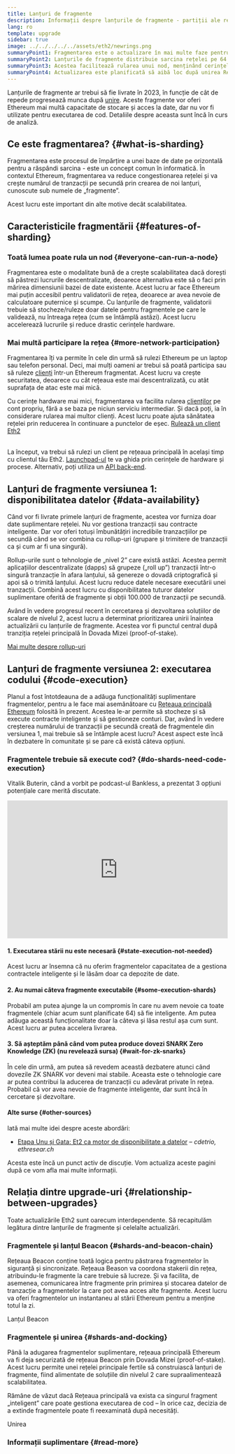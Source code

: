 ```yaml
---
title: Lanțuri de fragmente
description: Informații despre lanțurile de fragmente - partiții ale rețelei care oferă Ethereum o capacitate mai mare de tranzacții și facilitează rularea.
lang: ro
template: upgrade
sidebar: true
image: ../../../../../assets/eth2/newrings.png
summaryPoint1: Fragmentarea este o actualizare în mai multe faze pentru a îmbunătăți scalabilitea și capacitatea Ethereum.
summaryPoint2: Lanțurile de fragmente distribuie sarcina rețelei pe 64 de lanțuri noi.
summaryPoint3: Acestea facilitează rularea unui nod, menținând cerințele hardware scăzute.
summaryPoint4: Actualizarea este planificată să aibă loc după unirea Rețelei principale cu Rețeaua Beacon.
---
```


<UpgradeStatus date="~2023">
    Lanțurile de fragmente ar trebui să fie livrate în 2023, în funcție de cât de repede progresează munca după <a href="/eth2/merge/">unire</a>. Aceste fragmente vor oferi Ethereum mai multă capacitate de stocare și acces la date, dar nu vor fi utilizate pentru executarea de cod. Detaliile despre aceasta sunt încă în curs de analiză.
</UpgradeStatus>

## Ce este fragmentarea? {#what-is-sharding}

Fragmentarea este procesul de împărțire a unei baze de date pe orizontală pentru a răspândi sarcina - este un concept comun în informatică. În contextul Ethereum, fragmentarea va reduce congestionarea rețelei și va crește numărul de tranzacții pe secundă prin crearea de noi lanțuri, cunoscute sub numele de „fragmente”.

Acest lucru este important din alte motive decât scalabilitatea.

## Caracteristicile fragmentării {#features-of-sharding}

### Toată lumea poate rula un nod {#everyone-can-run-a-node}

Fragmentarea este o modalitate bună de a crește scalabilitatea dacă dorești să păstrezi lucrurile descentralizate, deoarece alternativa este să o faci prin mărirea dimensiunii bazei de date existente. Acest lucru ar face Ethereum mai puțin accesibil pentru validatorii de rețea, deoarece ar avea nevoie de calculatoare puternice și scumpe. Cu lanțurile de fragmente, validatorii trebuie să stocheze/ruleze doar datele pentru fragmentele pe care le validează, nu întreaga rețea (cum se întâmplă astăzi). Acest lucru accelerează lucrurile și reduce drastic cerințele hardware.

### Mai multă participare la rețea {#more-network-participation}

Fragmentarea îți va permite în cele din urmă să rulezi Ethereum pe un laptop sau telefon personal. Deci, mai mulți oameni ar trebui să poată participa sau să ruleze [clienți](/developers/docs/nodes-and-clients/) într-un Ethereum fragmentat. Acest lucru va crește securitatea, deoarece cu cât rețeaua este mai descentralizată, cu atât suprafața de atac este mai mică.

Cu cerințe hardware mai mici, fragmentarea va facilita rularea [clienților](/developers/docs/nodes-and-clients/) pe cont propriu, fără a se baza pe niciun serviciu intermediar. Și dacă poți, ia în considerare rularea mai multor clienți. Acest lucru poate ajuta sănătatea rețelei prin reducerea în continuare a punctelor de eșec. [Rulează un client Eth2](/eth2/get-involved/)

<br />

<InfoBanner isWarning={true}>
  La început, va trebui să rulezi un client pe rețeaua principală în același timp cu clientul tău Eth2. <a href="https://launchpad.ethereum.org" target="_blank">Launchpad-ul</a> te va ghida prin cerințele de hardware și procese. Alternativ, poți utiliza un <a href="/developers/docs/apis/backend/#available-libraries">API back-end</a>.
</InfoBanner>

## Lanțuri de fragmente versiunea 1: disponibilitatea datelor {#data-availability}

Când vor fi livrate primele lanțuri de fragmente, acestea vor furniza doar date suplimentare rețelei. Nu vor gestiona tranzacții sau contracte inteligente. Dar vor oferi totuși îmbunătățiri incredibile tranzacțiilor pe secundă când se vor combina cu rollup-uri (grupare și trimitere de tranzacții ca și cum ar fi una singură).

Rollup-urile sunt o tehnologie de „nivel 2” care există astăzi. Acestea permit aplicațiilor descentralizate (dapps) să grupeze („roll up”) tranzacții într-o singură tranzacție în afara lanțului, să genereze o dovadă criptografică și apoi să o trimită lanțului. Acest lucru reduce datele necesare executării unei tranzacții. Combină acest lucru cu disponibilitatea tuturor datelor suplimentare oferită de fragmente și obții 100.000 de tranzacții pe secundă.

<InfoBanner isWarning={false}>
  Având în vedere progresul recent în cercetarea și dezvoltarea soluțiilor de scalare de nivelul 2, acest lucru a determinat prioritizarea unirii înaintea actualizării cu lanțurile de fragmente. Acestea vor fi punctul central după tranziția rețelei principală în Dovada Mizei (proof-of-stake).

[Mai multe despre rollup-uri](/developers/docs/scaling/layer-2-rollups/)
</InfoBanner>

## Lanțuri de fragmente versiunea 2: executarea codului {#code-execution}

Planul a fost întotdeauna de a adăuga funcționalități suplimentare fragmentelor, pentru a le face mai asemănătoare cu [Rețeaua principală Ethereum](/glossary/#mainnet) folosită în prezent. Acestea le-ar permite să stocheze și să execute contracte inteligente și să gestioneze conturi. Dar, având în vedere creșterea numărului de tranzacții pe secundă creată de fragmentele din versiunea 1, mai trebuie să se întâmple acest lucru? Acest aspect este încă în dezbatere în comunitate și se pare că există câteva opțiuni.

### Fragmentele trebuie să execute cod? {#do-shards-need-code-execution}

Vitalik Buterin, când a vorbit pe podcast-ul Bankless, a prezentat 3 opțiuni potențiale care merită discutate.

<iframe width="100%" height="315" src="https://www.youtube.com/embed/-R0j5AMUSzA?start=5841" frameborder="0" allow="accelerometer; autoplay; clipboard-write; encrypted-media; gyroscope; picture-in-picture" allowfullscreen mark="crwd-mark"></iframe>

#### 1. Executarea stării nu este necesară {#state-execution-not-needed}

Acest lucru ar însemna că nu oferim fragmentelor capacitatea de a gestiona contractele inteligente și le lăsăm doar ca depozite de date.

#### 2. Au numai câteva fragmente executabile {#some-execution-shards}

Probabil am putea ajunge la un compromis în care nu avem nevoie ca toate fragmentele (chiar acum sunt planificate 64) să fie inteligente. Am putea adăuga această funcționalitate doar la câteva și lăsa restul așa cum sunt. Acest lucru ar putea accelera livrarea.

#### 3. Să așteptăm până când vom putea produce dovezi SNARK Zero Knowledge (ZK) (nu revelează sursa) {#wait-for-zk-snarks}

În cele din urmă, am putea să revedem această dezbatere atunci când dovezile ZK SNARK vor deveni mai stabile. Aceasta este o tehnologie care ar putea contribui la aducerea de tranzacții cu adevărat private în rețea. Probabil că vor avea nevoie de fragmente inteligente, dar sunt încă în cercetare și dezvoltare.

#### Alte surse {#other-sources}

Iată mai multe idei despre aceste abordări:

- [Etapa Unu și Gata: Et2 ca motor de disponibilitate a datelor](https://ethresear.ch/t/phase-one-and-done-eth2-as-a-data-availability-engine/5269/8) – _cdetrio, ethresear.ch_

Acesta este încă un punct activ de discuție. Vom actualiza aceste pagini după ce vom afla mai multe informații.

## Relația dintre upgrade-uri {#relationship-between-upgrades}

Toate actualizările Eth2 sunt oarecum interdependente. Să recapitulăm legătura dintre lanțurile de fragmente și celelalte actualizări.

### Fragmentele și lanțul Beacon {#shards-and-beacon-chain}

Rețeaua Beacon conține toată logica pentru păstrarea fragmentelor în siguranță și sincronizate. Rețeaua Beason va coordona stakerii din rețea, atribuindu-le fragmente la care trebuie să lucreze. Și va facilita, de asemenea, comunicarea între fragmente prin primirea și stocarea datelor de tranzacție a fragmentelor la care pot avea acces alte fragmente. Acest lucru va oferi fragmentelor un instantaneu al stării Ethereum pentru a menține totul la zi.

<ButtonLink to="/upgrades/beacon-chain/">Lanțul Beacon</ButtonLink>

### Fragmentele și unirea {#shards-and-docking}

Până la adugarea fragmentelor suplimentare, rețeaua principală Ethereum va fi deja securizată de rețeaua Beacon prin Dovada Mizei (proof-of-stake). Acest lucru permite unei rețelei principale fertile să construiască lanțuri de fragmente, fiind alimentate de soluțiile din nivelul 2 care supraalimentează scalabilitatea.

Rămâne de văzut dacă Rețeaua principală va exista ca singurul fragment „inteligent” care poate gestiona executarea de cod – în orice caz, decizia de a extinde fragmentele poate fi reexaminată după necesități.

<ButtonLink to="/eth2/merge/">Unirea</ButtonLink>

<Divider />

### Informații suplimentare {#read-more}

<Eth2ShardChainsList />

